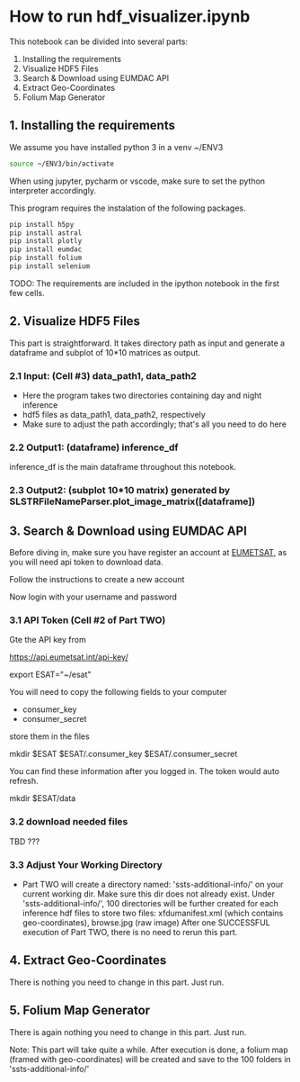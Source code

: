 # How to run hdf_visualizer.ipynb

This notebook can be divided into several parts: 

1. Installing the requirements
2. Visualize HDF5 Files
3. Search & Download using EUMDAC API
4. Extract Geo-Coordinates
5. Folium Map Generator

## 1. Installing the requirements

We assume you have installed python 3 in a venv ~/ENV3

```bash
source ~/ENV3/bin/activate
```

When using jupyter, pycharm or vscode, make sure to set the python interpreter 
accordingly.

This program requires the instalation of the following packages. 

```bash
pip install h5py
pip install astral
pip install plotly
pip install eumdac
pip install folium
pip install selenium
```

TODO: The requirements are included in the ipython notebook in the first few 
cells. 

## 2. Visualize HDF5 Files

This part is straightforward. It takes directory path as input and generate a 
dataframe and subplot of 10*10 matrices as output.

### 2.1 Input: (Cell #3) data_path1, data_path2

* Here the program takes two directories containing day and night inference 
* hdf5 files as data_path1, data_path2, respectively
* Make sure to adjust the path accordingly; that's all you need to do here

### 2.2 Output1: (dataframe) inference_df

inference_df is the main dataframe throughout this notebook.

### 2.3 Output2: (subplot 10*10 matrix) generated by SLSTRFileNameParser.plot_image_matrix([dataframe])



## 3. Search & Download using EUMDAC API

Before diving in, make sure you have register an account at 
[EUMETSAT](https://data.eumetsat.int/data/map/EO:EUM:DAT:0615?start=2020-02-15T22:29:06.913Z&end=2020-02-16T22:29:06.913Z&sort=start,time,0), as you will need api token to download data.

Follow the instructions to create a new account

Now login with your username and password





### 3.1 API Token (Cell #2 of Part TWO)

Gte the API key from 

<https://api.eumetsat.int/api-key/>


export ESAT="~/esat"

You will need to copy the following fields to your computer

* consumer_key
* consumer_secret

store them in the files 

mkdir $ESAT
$ESAT/.consumer_key
$ESAT/.consumer_secret

You can find these information after you logged in.
The token would auto refresh.

mkdir $ESAT/data

### 3.2 download needed files

TBD ???



### 3.3 Adjust Your Working Directory

* Part TWO will create a directory named: 'ssts-additional-info/' on your 
  current working dir. Make sure this dir does not already exist.
  Under 'ssts-additional-info/', 100 directories will be further created for 
  each inference hdf files to store two files: xfdumanifest.xml (which 
  contains geo-coordinates), browse.jpg (raw image)
  After one SUCCESSFUL execution of Part TWO, there is no need to rerun 
  this part. 

## 4. Extract Geo-Coordinates

There is nothing you need to change in this part. Just run. 

## 5. Folium Map Generator

There is again nothing you need to change in this part. Just run.

Note: This part will take quite a while.
After execution is done, a folium map (framed with geo-coordinates) will be 
created and save to the 100 folders in 'ssts-additional-info/'